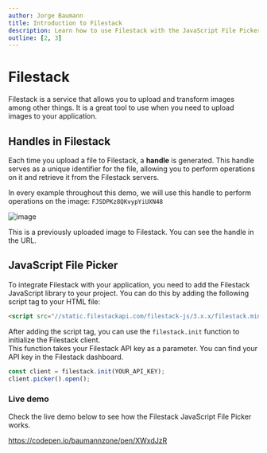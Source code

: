 ```yaml
---
author: Jorge Baumann
title: Introduction to Filestack
description: Learn how to use Filestack with the JavaScript File Picker
outline: [2, 3]
---
```


# Filestack

Filestack is a service that allows you to upload and transform images among other things. It is a great tool to use when you need to upload images to your application.

## Handles in Filestack

Each time you upload a file to Filestack, a **handle** is generated. This handle serves as a unique identifier for the file, allowing you to perform operations on it and retrieve it from the Filestack servers.

In every example throughout this demo, we will use this handle to perform operations on the image: `FJSDPKz8QKvypYiUXN48`

![image](https://cdn.filestackcontent.com/FJSDPKz8QKvypYiUXN48)

This is a previously uploaded image to Filestack. You can see the handle in the URL.

## JavaScript File Picker

To integrate Filestack with your application, you need to add the Filestack JavaScript library to your project. You can do this by adding the following script tag to your HTML file:

```html
<script src="//static.filestackapi.com/filestack-js/3.x.x/filestack.min.js"></script>
```

After adding the script tag, you can use the `filestack.init` function to initialize the Filestack client.  
This function takes your Filestack API key as a parameter. You can find your API key in the Filestack dashboard.

```js
const client = filestack.init(YOUR_API_KEY);
client.picker().open();
```

### Live demo

Check the live demo below to see how the Filestack JavaScript File Picker works.

https://codepen.io/baumannzone/pen/XWxdJzR

